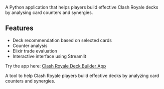 A Python application that helps players build effective Clash Royale decks by analysing card counters and synergies.  

 ## Features  
 - Deck recommendation based on selected cards  
 - Counter analysis  
 - Elixir trade evaluation  
 - Interactive interface using Streamlit 

Try the app here: [Clash Royale Deck Builder App](https://portfolio-projects-p78uvulvjscgavoonhjrek.streamlit.app/)  
   
 A tool to help Clash Royale players build effective decks by analyzing card counters and synergies.
